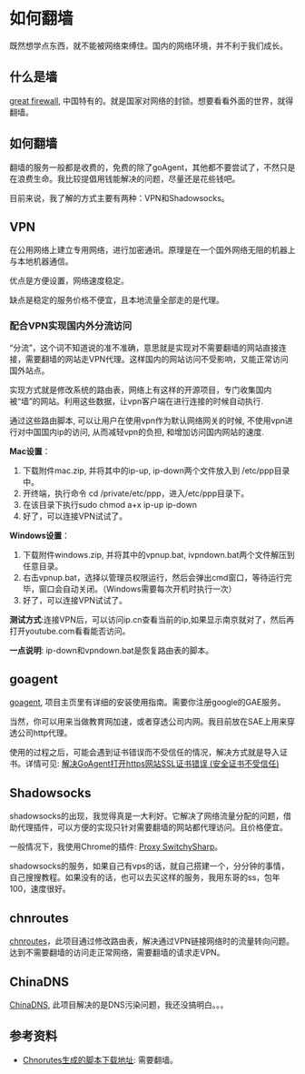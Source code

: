 # 如何翻墙
既然想学点东西，就不能被网络束缚住。国内的网络环境，并不利于我们成长。

## 什么是墙
[great firewall](http://baike.baidu.com/link?url=Ko6D0GzKfQ2gXQ3oXLr-6_Racoa5uo8UApoNRRV5Jc8LyCYv1fGBGDxMxOV7ULARGidRgcoM6DVh3m06PMD_y823plq8PCCs51xmz6aJoY_), 中国特有的。就是国家对网络的封锁。想要看看外面的世界，就得翻墙。

## 如何翻墙
翻墙的服务一般都是收费的，免费的除了goAgent，其他都不要尝试了，不然只是在浪费生命。我比较提倡用钱能解决的问题，尽量还是花些钱吧。

目前来说，我了解的方式主要有两种：VPN和Shadowsocks。

## VPN
在公用网络上建立专用网络，进行加密通讯。原理是在一个国外网络无阻的机器上与本地机器通信。

优点是方便设置，网络速度稳定。

缺点是稳定的服务价格不便宜，且本地流量全部走的是代理。

### 配合VPN实现国内外分流访问
“分流”，这个词不知道说的准不准确，意思就是实现对不需要翻墙的网站直接连接，需要翻墙的网站走VPN代理。这样国内的网站访问不受影响，又能正常访问国外站点。

实现方式就是修改系统的路由表，网络上有这样的开源项目，专门收集国内被“墙”的网站。利用这些数据，让vpn客户端在进行连接的时候自动执行.

通过这些路由脚本, 可以让用户在使用vpn作为默认网络网关的时候, 不使用vpn进行对中国国内ip的访问, 从而减轻vpn的负担, 和增加访问国内网站的速度.

**Mac设置**：

1. 下载附件mac.zip, 并将其中的ip-up, ip-down两个文件放入到 /etc/ppp目录中。
2. 开终端，执行命令  cd  /private/etc/ppp，进入/etc/ppp目录下。
3. 在该目录下执行sudo chmod a+x ip-up ip-down
4. 好了，可以连接VPN试试了。

**Windows设置**：

1. 下载附件windows.zip, 并将其中的vpnup.bat, ivpndown.bat两个文件解压到任意目录。
2. 右击vpnup.bat，选择以管理员权限运行，然后会弹出cmd窗口，等待运行完毕，窗口会自动关闭。（Windows需要每次开机时执行一次）
3. 好了，可以连接VPN试试了。

**测试方式**:连接VPN后，可以访问ip.cn查看当前的ip,如果显示南京就对了，然后再打开youtube.com看看能否访问。

**一点说明**: ip-down和vpndown.bat是恢复路由表的脚本。

## goagent
[goagent](https://github.com/goagent/goagent), 项目主页里有详细的安装使用指南。需要你注册google的GAE服务。

当然，你可以用来当做教育网加速，或者穿透公司内网。我目前放在SAE上用来穿透公司http代理。

使用的过程之后，可能会遇到证书错误而不受信任的情况，解决方式就是导入证书。详情可见: [解决GoAgent打开https网站SSL证书错误 (安全证书不受信任)](http://blog.netsh.org/posts/goagent-https-ssl-error_1013.netsh.html)


## Shadowsocks
shadowsocks的出现，我觉得真是一大利好。它解决了网络流量分配的问题，借助代理插件，可以方便的实现只针对需要翻墙的网站都代理访问。且价格便宜。

一般情况下，我使用Chrome的插件: [Proxy SwitchySharp](https://chrome.google.com/webstore/detail/dpplabbmogkhghncfbfdeeokoefdjegm)。

shadowsocks的服务，如果自己有vps的话，就自己搭建一个，分分钟的事情，自己搜搜教程。如果没有的话，也可以去买这样的服务，我用东哥的ss，包年100，速度很好。

## chnroutes
[chnroutes](https://github.com/fivesheep/chnroutes)，此项目通过修改路由表，解决通过VPN链接网络时的流量转向问题。达到不需要翻墙的访问走正常网络，需要翻墙的请求走VPN。


## ChinaDNS
[ChinaDNS](https://github.com/clowwindy/ChinaDNS), 此项目解决的是DNS污染问题，我还没搞明白。。。

## 参考资料
- [Chnorutes生成的脚本下载地址](http://chnroutes-dl.appspot.com/): 需要翻墙。